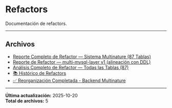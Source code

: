 # Refactors

Documentación de refactors.

---

## Archivos

- [Reporte Completo de Refactor — Sistema Multinature (87 Tablas)](./2025-10-15-complete-refactor.md)
- [Reporte de Refactor — multi-mysql-layer v1 (alineación con DDL)](./2025-10-15-foods-refactor.md)
- [Análisis Completo de Refactor — Todas las Tablas (87)](./2025-10-15-full-analysis.md)
- [📚 Histórico de Refactors](./README.md)
- [✅ Reorganización Completada - Backend Multinature](./REORGANIZACION_COMPLETADA.md)

---

**Última actualización:** 2025-10-20  
**Total de archivos:** 5
